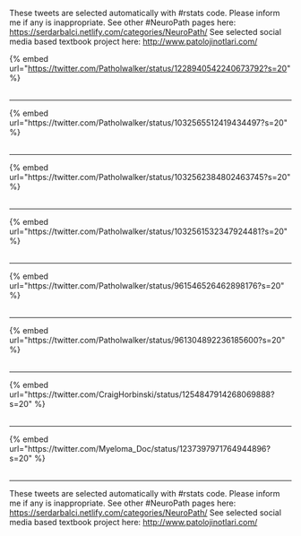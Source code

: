 

These tweets are selected automatically with #rstats code. Please inform me if any is inappropriate.
See other #NeuroPath pages here: https://serdarbalci.netlify.com/categories/NeuroPath/ 
See selected social media based textbook project here: http://www.patolojinotlari.com/

{% embed url="https://twitter.com/Patholwalker/status/1228940542240673792?s=20" %}<br>
<br>
<hr>
{% embed url="https://twitter.com/Patholwalker/status/1032565512419434497?s=20" %}<br>
<br>
<hr>
{% embed url="https://twitter.com/Patholwalker/status/1032562384802463745?s=20" %}<br>
<br>
<hr>
{% embed url="https://twitter.com/Patholwalker/status/1032561532347924481?s=20" %}<br>
<br>
<hr>
{% embed url="https://twitter.com/Patholwalker/status/961546526462898176?s=20" %}<br>
<br>
<hr>
{% embed url="https://twitter.com/Patholwalker/status/961304892236185600?s=20" %}<br>
<br>
<hr>
{% embed url="https://twitter.com/CraigHorbinski/status/1254847914268069888?s=20" %}<br>
<br>
<hr>
{% embed url="https://twitter.com/Myeloma_Doc/status/1237397971764944896?s=20" %}<br>
<br>
<hr>


These tweets are selected automatically with #rstats code. Please inform me if any is inappropriate.
See other #NeuroPath pages here: https://serdarbalci.netlify.com/categories/NeuroPath/ 
See selected social media based textbook project here: http://www.patolojinotlari.com/
